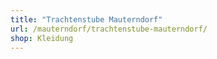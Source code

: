 ```yaml
---
title: "Trachtenstube Mauterndorf"
url: /mauterndorf/trachtenstube-mauterndorf/
shop: Kleidung
---
```

